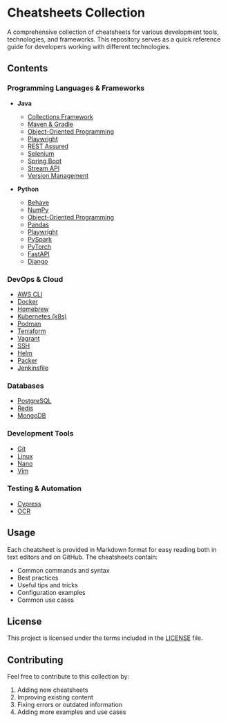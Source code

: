 # Cheatsheets Collection

A comprehensive collection of cheatsheets for various development tools, technologies, and frameworks. This repository serves as a quick reference guide for developers working with different technologies.

## Contents

### Programming Languages & Frameworks
- **Java**
  - [Collections Framework](java-collections.md)
  - [Maven & Gradle](java-maven-gradle.md)
  - [Object-Oriented Programming](java-oop.md)
  - [Playwright](java-playwright.md)
  - [REST Assured](java-rest-assured.md)
  - [Selenium](java-selenium.md)
  - [Spring Boot](java-spring-boot.md)
  - [Stream API](java-stream-api.md)
  - [Version Management](java-versions.md)

- **Python**
  - [Behave](python-behave.md)
  - [NumPy](python-numpy.md)
  - [Object-Oriented Programming](python-oop.md)
  - [Pandas](python-pandas.md)
  - [Playwright](python-playwright.md)
  - [PySpark](python-pyspark.md)
  - [PyTorch](python-pytorch.md)
  - [FastAPI](python-fast-api.md)
  - [Django](python-django.md)

### DevOps & Cloud
- [AWS CLI](aws-cli.md)
- [Docker](docker.md)
- [Homebrew](homebrew.md)
- [Kubernetes (k8s)](k8.md)
- [Podman](podman.md)
- [Terraform](terraform.md)
- [Vagrant](vagrant.md)
- [SSH](ssh.md)
- [Helm](helm.md)
- [Packer](packer.md)
- [Jenkinsfile](jenkinsfile.md)

### Databases
- [PostgreSQL](postgresql.md)
- [Redis](redis.md)
- [MongoDB](mongo-db.md)

### Development Tools
- [Git](git.md)
- [Linux](linux.md)
- [Nano](nano.md)
- [Vim](vim.md)

### Testing & Automation
- [Cypress](cypress.md)
- [OCR](ocr.md)

## Usage

Each cheatsheet is provided in Markdown format for easy reading both in text editors and on GitHub. The cheatsheets contain:
- Common commands and syntax
- Best practices
- Useful tips and tricks
- Configuration examples
- Common use cases

## License

This project is licensed under the terms included in the [LICENSE](LICENSE) file.

## Contributing

Feel free to contribute to this collection by:
1. Adding new cheatsheets
2. Improving existing content
3. Fixing errors or outdated information
4. Adding more examples and use cases
